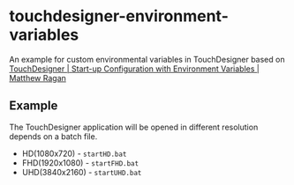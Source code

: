 # touchdesigner-environment-variables

An example for custom environmental variables in TouchDesigner based on [TouchDesigner | Start-up Configuration with Environment Variables | Matthew Ragan
](https://matthewragan.com/2019/08/05/touchdesigner-start-up-configuration-with-environment-variables/)

## Example

The TouchDesigner application will be opened in different resolution depends on a batch file.

* HD(1080x720) - `startHD.bat` 
* FHD(1920x1080) - `startFHD.bat` 
* UHD(3840x2160) - `startUHD.bat` 
